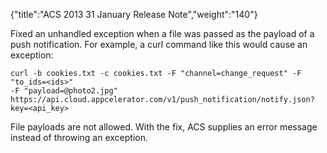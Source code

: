 {"title":"ACS 2013 31 January Release Note","weight":"140"}

Fixed an unhandled exception when a file was passed as the payload of a push notification. For example, a curl command like this would cause an exception:

```
curl -b cookies.txt -c cookies.txt -F "channel=change_request" -F "to_ids=<ids>"
-F "payload=@photo2.jpg"
https://api.cloud.appcelerator.com/v1/push_notification/notify.json?key=<api_key>
```

File payloads are not allowed. With the fix, ACS supplies an error message instead of throwing an exception.
